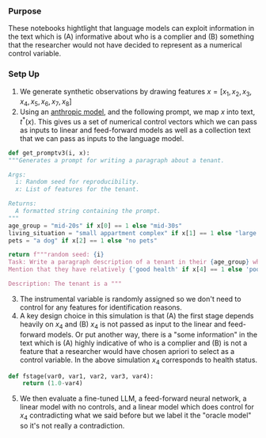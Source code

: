 ### **Purpose**
These notebooks hightlight that language models can exploit information in the text which is (A) informative about who is a complier and (B) something that the researcher would not have decided to represent as a numerical control variable.

### **Setp Up**
 1. We generate synthetic observations by drawing features $x = [x_1, x_2, x_3, x_4, x_5, x_6, x_7, x_8]$
 2. Using an [anthropic model](https://www.anthropic.com/api), and the following prompt, we map $x$ into text, $t^*(x)$. This gives us a set of numerical control vectors
    which we can pass as inputs to linear and feed-forward models as well as a collection text that we can pass as inputs to the language model. 
  ```python
  def get_promptv3(i, x):
  """Generates a prompt for writing a paragraph about a tenant.
  
  Args:
    i: Random seed for reproducibility.
    x: List of features for the tenant.
  
  Returns:
    A formatted string containing the prompt.
  """
  age_group = "mid-20s" if x[0] == 1 else "mid-30s"
  living_situation = "small appartment complex" if x[1] == 1 else "large appartment complex"
  pets = "a dog" if x[2] == 1 else "no pets"
  
  return f"""random seed: {i}
  Task: Write a paragraph description of a tenant in their {age_group} who is currently behind on rent for ${x[3]:.0f}. 
  Mention that they have relatively {'good health' if x[4] == 1 else 'poor health'}, live in a {living_situation}, and have {pets}.  
  
  Description: The tenant is a """
  ```
3. The instrumental variable is randomly assigned so we don't need to control for any features for identification reasons. 
4. A key design choice in this simulation is that (A) the first stage depends heavily on $x_4$ and (B) $x_4$ is not passed as input to the linear and feed-forward models.
Or put another way, there is a "some information" in the text which is (A) highly indicative of who is a complier and (B) is not a feature that a researcher would have chosen apriori to select as a control variable. In the above simulation $x_4$ corresponds to health status.
  ```python
  def fstage(var0, var1, var2, var3, var4):
      return (1.0-var4)
  ```
5. We then evaluate a fine-tuned LLM, a feed-forward neural network, a linear model with no controls, and a linear model which does control for $x_4$ contradicting what we said before but we label it the "oracle model" so it's not really a contradiction. 
